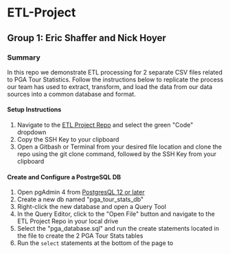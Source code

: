# ETL-Project
## Group 1: Eric Shaffer and Nick Hoyer

### Summary
In this repo we demonstrate ETL processing for 2 separate CSV files related to PGA Tour Statistics. Follow the instructions below to replicate the process our team has used to extract, transform, and load the data from our data sources into a common database and format.

#### Setup Instructions
1. Navigate to the [ETL Project Repo](https://github.com/NHoyer95/ETL-Project) and select the green "Code" dropdown
2. Copy the SSH Key to your clipboard
3. Open a Gitbash or Terminal from your desired file location and clone the repo using the git clone command, followed by the SSH Key from your clipboard

#### Create and Configure a PostrgeSQL DB
1. Open pgAdmin 4 from [PostgresQL 12 or later](https://www.postgresql.org/)
2. Create a new db named "pga_tour_stats_db"
3. Right-click the new database and open a Query Tool
4. In the Query Editor, click to the "Open File" button and navigate to the ETL Project Repo in your local drive
5. Select the "pga_database.sql" and run the create statements located in the file to create the 2 PGA Tour Stats tables
6. Run the `select` statements at the bottom of the page to 


